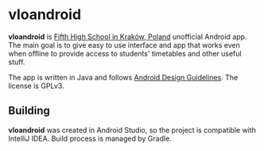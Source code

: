 # vloandroid
**vloandroid** is [Fifth High School in Kraków, Poland](https://www.v-lo.krakow.pl/) unofficial Android app. The main goal is to give easy to use interface and app that works even when offline to provide access to students' timetables and other useful stuff.

The app is written in Java and follows [Android Design Guidelines](https://developer.android.com/design/style/index.html). The license is GPLv3.

## Building
**vloandroid** was created in Android Studio, so the project is compatible with IntelliJ IDEA. Build process is managed by Gradle.
